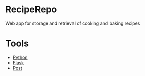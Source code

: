 # RecipeRepo
Web app for storage and retrieval of cooking and baking recipes

# Tools
* [Python](https://www.python.org/)
* [Flask](https://flask.palletsprojects.com/en/1.1.x/)
* [Post](https://www.postgresql.org/)
